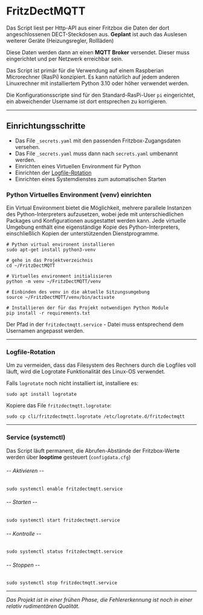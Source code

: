 # FritzDectMQTT
Das Script liest per Http-API aus einer Fritzbox die Daten der dort angeschlossenen DECT-Steckdosen aus.
**Geplant** ist auch das Auslesen weiterer Geräte (Heizungsregler, Rollläden)

Diese Daten werden dann an einen **MQTT Broker** versendet. Dieser muss eingerichtet und per Netzwerk erreichbar sein.

Das Script ist primär für die Verwendung auf einem Raspberian Microrechner (RasPi) konzipiert. Es kann natürlich auf jedem 
anderen Linuxrechner mit installiertem Python 3.10 oder höher verwendet werden.

Die Konfigurationsscripte sind für den Standard-RasPi-User `pi` eingerichtet, ein abweichender Username ist dort entsprechen zu 
korrigieren. 

---
## Einrichtungsschritte
  * Das File `_secrets.yaml` mit den passenden Fritzbox-Zugangsdaten versehen.
  * Das File `_secrets.yaml` muss dann nach `secrets.yaml` umbenannt werden.
  * Einrichten eines Virtuellen Environment für Python
  * Einrichten der [Logfile-Rotation](#Logfile-Rotation)
  * Einrichten eines Systemdienstes zum automatischen Starten 

### Python Virtuelles Environment (venv) einrichten
Ein Virtual Environment bietet die Möglichkeit, mehrere parallele Instanzen des Python-Interpreters aufzusetzen, wobei jede mit unterschiedlichen Packages und Konfigurationen ausgestattet werden kann. Jede virtuelle Umgebung enthält eine eigenständige Kopie des Python-Interpreters, einschließlich Kopien der unterstützenden Dienstprogramme.

    # Python virtual environent installieren
    sudo apt-get install python3-venv

    # gehe in das Projektverzeichnis
    cd ~/FritzDectMQTT

    # Virtuelles environment initialisieren
    python -m venv ~/FritzDectMQTT/venv

    # Einbinden des venv in die aktuelle Sitzungsumgebung
    source ~/FritzDectMQTT/venv/bin/activate

    # Installieren der für das Projekt notwendigen Python Module
    pip install -r requirements.txt

Der Pfad in der `fritzdectmqtt.service` - Datei muss entsprechend dem Usernamen angepasst werden.

---

### Logfile-Rotation
Um zu vermeiden, dass das Filesystem des Rechners durch die Logfiles voll läuft, wird die Logrotate Funktionalität des 
Linux-OS verwendet.

Falls ``logrotate`` noch nicht installiert ist, installiere es:

    sudo apt install logrotate

Kopiere das File ``fritzdectmqtt.logrotate``:

    sudo cp cli/fritzdectmqtt.logrotate /etc/logrotate.d/fritzdectmqtt 

---

### Service (systemctl)
Das Script läuft permanent, die Abrufen-Abstände der Fritzbox-Werte werden über **looptime** gesteuert (``configdata.cfg``)

###### -- Aktivieren --

    sudo systemctl enable fritzdectmqtt.service

###### -- Starten --

    sudo systemctl start fritzdectmqtt.service

###### -- Kontrolle -- 

    sudo systemctl status fritzdectmqtt.service

###### -- Stoppen --

    sudo systemctl stop fritzdectmqtt.service

---

*Das Projekt ist in einer frühen Phase, die Fehlererkennung ist noch in einer relativ rudimentären Qualität.*





